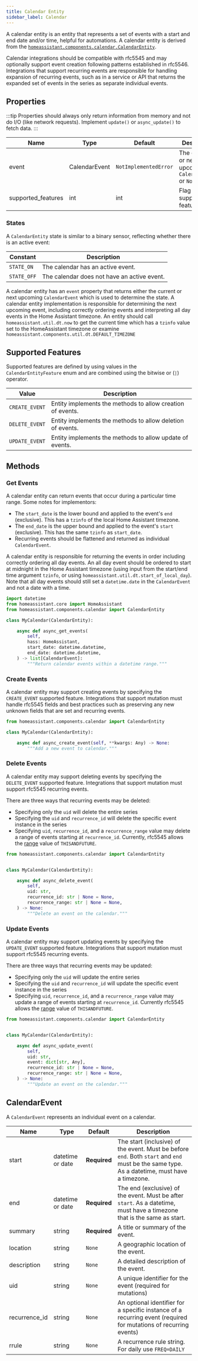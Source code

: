 ```yaml
---
title: Calendar Entity
sidebar_label: Calendar
---
```


A calendar entity is an entity that represents a set of events with a start
and end date and/or time, helpful for automations. A calendar entity is derived from the [`homeassistant.components.calendar.CalendarEntity`](https://github.com/home-assistant/core/blob/dev/homeassistant/components/calendar/__init__.py).

Calendar integrations should be compatible with rfc5545 and may optionally support event creation following patterns established in rfc5546. Integrations that support recurring events are responsible for handling expansion of recurring events, such as in a service or API that returns the expanded set of events in the series as separate individual events.

## Properties

:::tip
Properties should always only return information from memory and not do I/O (like network requests). Implement `update()` or `async_update()` to fetch data.
:::

| Name  | Type          | Default               | Description                                             |
| ----- | ------------- | --------------------- | ------------------------------------------------------- |
| event | CalendarEvent | `NotImplementedError` | The current or next upcoming `CalendarEvent` or `None`. |
| supported_features | int | int | Flag supported features. |

### States

A `CalendarEntity` state is similar to a binary sensor, reflecting whether there is an active event:

| Constant    | Description                                 |
| ----------- | ------------------------------------------- |
| `STATE_ON`  | The calendar has an active event.           |
| `STATE_OFF` | The calendar does not have an active event. |


A calendar entity has an `event` property that returns either the current
or next upcoming `CalendarEvent` which is used to determine the state. A calendar
entity implementation is responsible for determining the next upcoming event,
including correctly ordering events and interpreting all day events in the Home 
Assistant timezone. An entity should call `homeassistant.util.dt.now` to get the
current time which has a `tzinfo` value set to the HomeAssistant timezone or examine
`homeassistant.components.util.dt.DEFAULT_TIMEZONE`

## Supported Features

Supported features are defined by using values in the `CalendarEntityFeature` enum
and are combined using the bitwise or (`|`) operator.

| Value               | Description                                                        |
| ------------------- | ------------------------------------------------------------------ |
| `CREATE_EVENT`      | Entity implements the methods to allow creation of events.  |
| `DELETE_EVENT`      | Entity implements the methods to allow deletion of events.  |
| `UPDATE_EVENT`      | Entity implements the methods to allow update of events.  |

## Methods

### Get Events

A calendar entity can return events that occur during a particular time range. Some notes for implementors:

- The `start_date` is the lower bound and applied to the event's `end` (exclusive). This has a `tzinfo` of the local Home Assistant timezone.
- The `end_date` is the upper bound and applied to the event's `start` (exclusive). This has the same `tzinfo` as `start_date`.
- Recurring events should be flattened and returned as individual `CalendarEvent`.

A calendar entity is responsible for returning the events in order including correctly
ordering all day events. An all day event should be ordered to start at midnight in
the Home Assistant timezone (using input from the start/end time argument `tzinfo`, 
or using `homeassistant.util.dt.start_of_local_day`). Note that all day events should still
set a `datetime.date` in the `CalendarEvent` and not a date with a time.

```python
import datetime
from homeassistant.core import HomeAssistant
from homeassistant.components.calendar import CalendarEntity

class MyCalendar(CalendarEntity):

    async def async_get_events(
        self,
        hass: HomeAssistant,
        start_date: datetime.datetime,
        end_date: datetime.datetime,
    ) -> list[CalendarEvent]:
        """Return calendar events within a datetime range."""
```

### Create Events

A calendar entity may support creating events by specifying the `CREATE_EVENT` supported feature. Integrations that support mutation must handle rfc5545 fields and best practices such as preserving any new unknown fields that are set and recurring events.

```python
from homeassistant.components.calendar import CalendarEntity

class MyCalendar(CalendarEntity):

    async def async_create_event(self, **kwargs: Any) -> None:
        """Add a new event to calendar."""
```

### Delete Events

A calendar entity may support deleting events by specifying the `DELETE_EVENT` supported feature. Integrations that support mutation must support rfc5545 recurring events.

There are three ways that recurring events may be deleted:

- Specifying only the `uid` will delete the entire series
- Specifying the `uid` and `recurrence_id` will delete the specific event instance in the series
- Specifying `uid`, `recurrence_id`, and a `recurrence_range` value may delete a range of events starting at `recurrence_id`. Currently, rfc5545 allows the [range](https://www.rfc-editor.org/rfc/rfc5545#section-3.2.13) value of `THISANDFUTURE`.

```python
from homeassistant.components.calendar import CalendarEntity


class MyCalendar(CalendarEntity):

    async def async_delete_event(
        self,
        uid: str,
        recurrence_id: str | None = None,
        recurrence_range: str | None = None,
    ) -> None:
        """Delete an event on the calendar."""
```

### Update Events

A calendar entity may support updating events by specifying the `UPDATE_EVENT` supported feature. Integrations that support mutation must support rfc5545 recurring events.

There are three ways that recurring events may be updated:
- Specifying only the `uid` will update the entire series
- Specifying the `uid` and `recurrence_id` will update the specific event instance in the series
- Specifying `uid`, `recurrence_id`, and a `recurrence_range` value may update a range of events starting at `recurrence_id`. Currently rfc5545 allows the [range](https://www.rfc-editor.org/rfc/rfc5545#section-3.2.13) value of `THISANDFUTURE`.

```python
from homeassistant.components.calendar import CalendarEntity


class MyCalendar(CalendarEntity):

    async def async_update_event(
        self,
        uid: str,
        event: dict[str, Any],
        recurrence_id: str | None = None,
        recurrence_range: str | None = None,
    ) -> None:
        """Update an event on the calendar."""
```


## CalendarEvent

A `CalendarEvent` represents an individual event on a calendar.

| Name        | Type             | Default      | Description                                                                                                                                  |
| ----------- | ---------------- | ------------ |----------------------------------------------------------------------------------------------------------------------------------------------|
| start       | datetime or date | **Required** | The start (inclusive) of the event. Must be before `end`. Both `start` and `end` must be the same type. As a datetime, must have a timezone. |
| end         | datetime or date | **Required** | The end (exclusive) of the event. Must be after `start`. As a datetime, must have a timezone that is the same as start.                      |
| summary     | string           | **Required** | A title or summary of the event.                                                                                                             |
| location    | string           | `None`       | A geographic location of the event.                                                                                                          |
| description | string           | `None`       | A detailed description of the event.                                                                                                         |
| uid | string | `None` | A unique identifier for the event (required for mutations)                                                                                   |
| recurrence_id | string | `None` | An optional identifier for a specific instance of a recurring event (required for mutations of recurring events)                             |
| rrule | string | `None` | A recurrence rule string. For daily use `FREQ=DAILY`                                                                                         |
